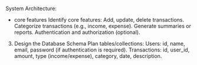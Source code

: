 System Architecture:
- core features
    Identify core features:
    Add, update, delete transactions.
    Categorize transactions (e.g., income, expense).
    Generate summaries or reports.
    Authentication and authorization (optional).

3. Design the Database Schema
Plan tables/collections:
Users: id, name, email, password (if authentication is required).
Transactions: id, user_id, amount, type (income/expense), category, date, description.